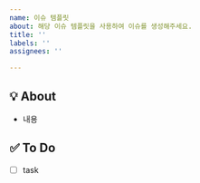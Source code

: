 ```yaml
---
name: 이슈 템플릿
about: 해당 이슈 템플릿을 사용하여 이슈를 생성해주세요.
title: ''
labels: ''
assignees: ''

---
```


## 💡 About
<!--무엇에 관한 이슈인지 소개해주세요.-->
- 내용

## ✅ To Do
<!--할 일에 대한 리스트를 작성해주세요.-->
- [ ] task
